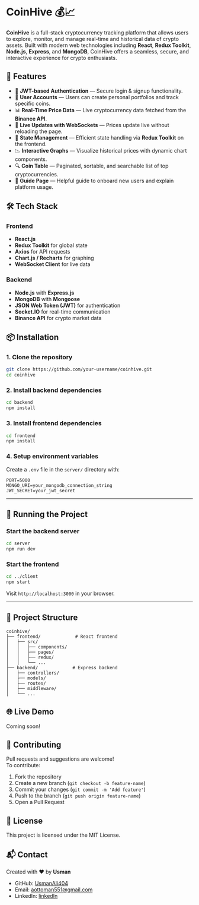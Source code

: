 # CoinHive 💰📈

**CoinHive** is a full-stack cryptocurrency tracking platform that allows users to explore, monitor, and manage real-time and historical data of crypto assets. Built with modern web technologies including **React**, **Redux Toolkit**, **Node.js**, **Express**, and **MongoDB**, CoinHive offers a seamless, secure, and interactive experience for crypto enthusiasts.


## 🚀 Features

- 🔐 **JWT-based Authentication** — Secure login & signup functionality.
- 👤 **User Accounts** — Users can create personal portfolios and track specific coins.
- 📊 **Real-Time Price Data** — Live cryptocurrency data fetched from the **Binance API**.
- 🔁 **Live Updates with WebSockets** — Prices update live without reloading the page.
- 🧠 **State Management** — Efficient state handling via **Redux Toolkit** on the frontend.
- 📉 **Interactive Graphs** — Visualize historical prices with dynamic chart components.
- 🔍 **Coin Table** — Paginated, sortable, and searchable list of top cryptocurrencies.
- 📘 **Guide Page** — Helpful guide to onboard new users and explain platform usage.


## 🛠️ Tech Stack

### Frontend
- **React.js**
- **Redux Toolkit** for global state
- **Axios** for API requests
- **Chart.js / Recharts** for graphing
- **WebSocket Client** for live data

### Backend
- **Node.js** with **Express.js**
- **MongoDB** with **Mongoose**
- **JSON Web Token (JWT)** for authentication
- **Socket.IO** for real-time communication
- **Binance API** for crypto market data


## 📦 Installation

### 1. Clone the repository
```bash
git clone https://github.com/your-username/coinhive.git
cd coinhive
```

### 2. Install backend dependencies
```bash
cd backend
npm install
```

### 3. Install frontend dependencies
```bash
cd frontend
npm install
```

### 4. Setup environment variables

Create a `.env` file in the `server/` directory with:

```env
PORT=5000
MONGO_URI=your_mongodb_connection_string
JWT_SECRET=your_jwt_secret
```

---

## 🚦 Running the Project

### Start the backend server
```bash
cd server
npm run dev
```

### Start the frontend
```bash
cd ../client
npm start
```

Visit `http://localhost:3000` in your browser.

---

## 📁 Project Structure

```
coinhive/
├── frontend/             # React frontend
│   ├── src/
│   │   ├── components/
│   │   ├── pages/
│   │   ├── redux/
│   │   └── ...
├── backend/             # Express backend
│   ├── controllers/
│   ├── models/
│   ├── routes/
│   ├── middleware/
│   └── ...
```

## 🌐 Live Demo

Coming soon!

## 🤝 Contributing

Pull requests and suggestions are welcome!  
To contribute:

1. Fork the repository  
2. Create a new branch (`git checkout -b feature-name`)  
3. Commit your changes (`git commit -m 'Add feature'`)  
4. Push to the branch (`git push origin feature-name`)  
5. Open a Pull Request

## 📄 License

This project is licensed under the MIT License.

## 📬 Contact

Created with ❤️ by **Usman**  
- GitHub: [UsmanAli404](https://github.com/UsmanAli404)  
- Email: aottoman551@gmail.com
- LinkedIn: [linkedIn](https://www.linkedin.com/in/usman-ali-ai-dev)
